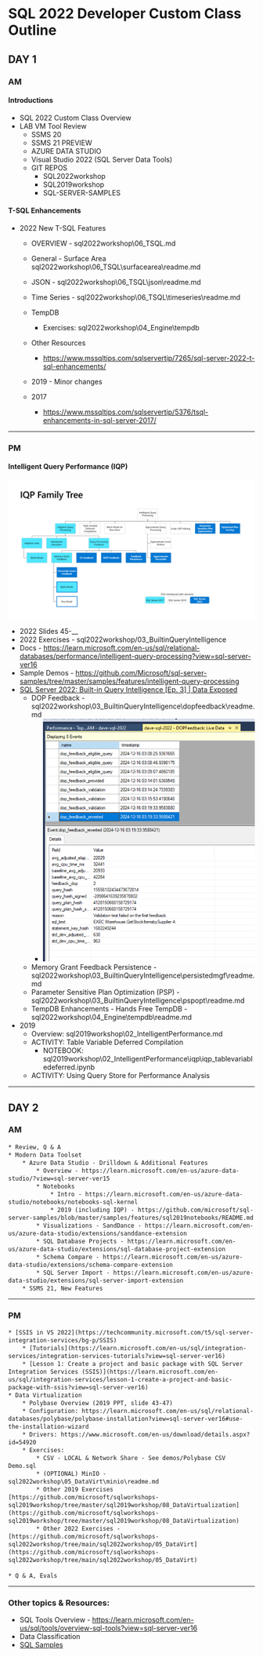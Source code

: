 # SQL 2022 Developer Custom Class Outline

## DAY 1


### AM 

#### Introductions

* SQL 2022 Custom Class Overview
* LAB VM Tool Review
    * SSMS 20
    * SSMS 21 PREVIEW
    * AZURE DATA STUDIO
    * Visual Studio 2022 (SQL Server Data Tools)
    * GIT REPOS
        * SQL2022workshop
        * SQL2019workshop
        * SQL-SERVER-SAMPLES

#### T-SQL Enhancements

* 2022 New T-SQL Features
    * OVERVIEW - sql2022workshop\06_TSQL.md
    * General - Surface Area sql2022workshop\06_TSQL\surfacearea\readme.md
    * JSON - sql2022workshop\06_TSQL\json\readme.md
    * Time Series - sql2022workshop\06_TSQL\timeseries\readme.md
    * TempDB
        * Exercises: sql2022workshop\04_Engine\tempdb
    * Other Resources
        * https://www.mssqltips.com/sqlservertip/7265/sql-server-2022-t-sql-enhancements/

    * 2019 - Minor changes 
    * 2017
        * https://www.mssqltips.com/sqlservertip/5376/tsql-enhancements-in-sql-server-2017/              

---

### PM

#### Intelligent Query Performance (IQP)

![IQP Family Tree](iqp_family_tree.png)

* 2022 Slides 45-__
* 2022 Exercises - sql2022workshop/03_BuiltinQueryIntelligence
* Docs - https://learn.microsoft.com/en-us/sql/relational-databases/performance/intelligent-query-processing?view=sql-server-ver16
* Sample Demos - https://github.com/Microsoft/sql-server-samples/tree/master/samples/features/intelligent-query-processing
* [SQL Server 2022: Built-in Query Intelligence [Ep. 3] | Data Exposed](https://www.youtube.com/watch?v=Nd0mKM3O3sQ&list=PL3EZ3A8mHh0yZEkyK_Gqe3D1v3_SuP01O&index=3)
    * DOP Feedback - sql2022workshop\03_BuiltinQueryIntelligence\dopfeedback\readme.md
        * ![XEvent DOP Feedback](xevent_dop_feedback.png)
    * Memory Grant Feedback Persistence - sql2022workshop\03_BuiltinQueryIntelligence\persistedmgf\readme.md
    * Parameter Sensitive Plan Optimization (PSP) - sql2022workshop\03_BuiltinQueryIntelligence\pspopt\readme.md
    * TempDB Enhancements - Hands Free TempDB - sql2022workshop\04_Engine\tempdb\readme.md            
* 2019 
    * Overview: sql2019workshop\02_IntelligentPerformance.md
    * ACTIVITY: Table Variable Deferred Compilation
        * NOTEBOOK: sql2019workshop\02_IntelligentPerformance\iqp\iqp_tablevariabledeferred.ipynb
    * ACTIVITY: Using Query Store for Performance Analysis

---

## DAY 2

                

### AM
    * Review, Q & A
    * Modern Data Toolset
        * Azure Data Studio - Drilldown & Additional Features
            * Overview - https://learn.microsoft.com/en-us/azure-data-studio/?view=sql-server-ver15
            * Notebooks
                * Intro - https://learn.microsoft.com/en-us/azure-data-studio/notebooks/notebooks-sql-kernel
                * 2019 (including IQP) - https://github.com/microsoft/sql-server-samples/blob/master/samples/features/sql2019notebooks/README.md
            * Visualizations - SandDance - https://learn.microsoft.com/en-us/azure-data-studio/extensions/sanddance-extension
            * SQL Database Projects - https://learn.microsoft.com/en-us/azure-data-studio/extensions/sql-database-project-extension
            * Schema Compare - https://learn.microsoft.com/en-us/azure-data-studio/extensions/schema-compare-extension
            * SQL Server Import - https://learn.microsoft.com/en-us/azure-data-studio/extensions/sql-server-import-extension
        * SSMS 21, New Features 

---

### PM
    * [SSIS in VS 2022](https://techcommunity.microsoft.com/t5/sql-server-integration-services/bg-p/SSIS)
        * [Tutorials](https://learn.microsoft.com/en-us/sql/integration-services/integration-services-tutorials?view=sql-server-ver16)
        * [Lesson 1: Create a project and basic package with SQL Server Integration Services (SSIS)](https://learn.microsoft.com/en-us/sql/integration-services/lesson-1-create-a-project-and-basic-package-with-ssis?view=sql-server-ver16)
    * Data Virtualization
        * Polybase Overview (2019 PPT, slide 43-47)
        * Configuration: https://learn.microsoft.com/en-us/sql/relational-databases/polybase/polybase-installation?view=sql-server-ver16#use-the-installation-wizard
        * Drivers: https://www.microsoft.com/en-us/download/details.aspx?id=54920
        * Exercises: 
            * CSV - LOCAL & Network Share - See demos/Polybase CSV Demo.sql   
            * (OPTIONAL) MinIO - sql2022workshop\05_DataVirt\minio\readme.md
            * Other 2019 Exercises [https://github.com/microsoft/sqlworkshops-sql2019workshop/tree/master/sql2019workshop/08_DataVirtualization](https://github.com/microsoft/sqlworkshops-sql2019workshop/tree/master/sql2019workshop/08_DataVirtualization) 
            * Other 2022 Exercises - [https://github.com/microsoft/sqlworkshops-sql2022workshop/tree/main/sql2022workshop/05_DataVirt](https://github.com/microsoft/sqlworkshops-sql2022workshop/tree/main/sql2022workshop/05_DataVirt)

    * Q & A, Evals


---

### Other topics & Resources:

- SQL Tools Overview - https://learn.microsoft.com/en-us/sql/tools/overview-sql-tools?view=sql-server-ver16
- Data Classification
- [SQL Samples](https://learn.microsoft.com/en-us/sql/samples/sql-samples-where-are?view=sql-server-ver16#wideworldimporters-sample-database)